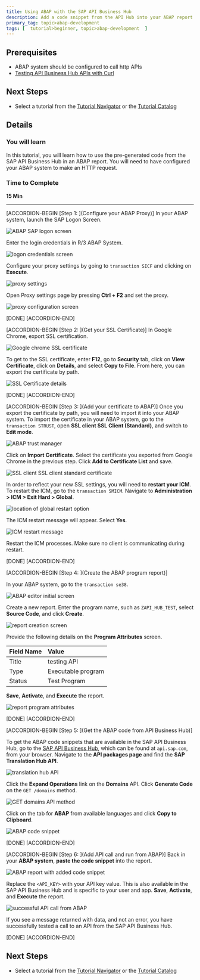 ```yaml
---
title: Using ABAP with the SAP API Business Hub
description: Add a code snippet from the API Hub into your ABAP report.
primary_tag: topic>abap-development
tags: [  tutorial>beginner, topic>abap-development  ]
---
```


## Prerequisites  
 - ABAP system should be configured to call http APIs
 - [Testing API Business Hub APIs with Curl](https://www.sap.com/developer/tutorials/hcp-abh-test-locally.html)


## Next Steps
 - Select a tutorial from the [Tutorial Navigator](http://www.sap.com/developer/tutorial-navigator.html) or the [Tutorial Catalog](http://www.sap.com/developer/tutorials.html)

## Details
### You will learn  
In this tutorial, you will learn how to use the pre-generated code from the SAP API Business Hub in an ABAP report. You will need to have configured your ABAP system to make an HTTP request.

### Time to Complete
**15 Min**

---

[ACCORDION-BEGIN [Step 1: ](Configure your ABAP Proxy)]
In your ABAP system, launch  the SAP Logon Screen.

![ABAP SAP logon screen](1-39.png)

Enter the login credentials in R/3 ABAP System.

![logon credentials screen](2-31.png)

Configure your proxy settings by going to `transaction SICF` and clicking on **Execute**.

![proxy settings](3-40.png)

Open Proxy settings page by pressing **Ctrl + F2** and set the proxy.

![proxy configuration screen](4-26.png)

[DONE]
[ACCORDION-END]

[ACCORDION-BEGIN [Step 2: ](Get your SSL Certificate)]
In Google Chrome, export SSL certification.

![Google chrome SSL certificate](5-18.png)

To get to the SSL certificate, enter **F12**, go to **Security** tab, click on **View Certificate**, click on **Details**, and select **Copy to File**. From here, you can export the certificate by path.

![SSL Certificate details](6-18.png)

[DONE]
[ACCORDION-END]

[ACCORDION-BEGIN [Step 3: ](Add your certificate to ABAP)]
Once you export the certificate by path, you will need to import it into your ABAP system. To import the certificate in your ABAP system, go to the `transaction STRUST`, open **SSL client SSL Client (Standard)**, and switch to **Edit mode**.

![ABAP trust manager](7-15.png)

Click on **Import Certificate**. Select the certificate you exported from Google Chrome in the previous step. Click **Add to Certificate List** and save.

![SSL client SSL client standard certificate](8-13.png)

In order to reflect your new SSL settings, you will need to **restart your ICM**. To restart the ICM, go to the `transaction SMICM`. Navigate to **Administration > ICM > Exit Hard > Global**.

![location of global restart option](9-14.png)

The ICM restart message will appear. Select **Yes**.

![ICM restart message](10-13.png)

Restart the ICM processes. Make sure no client is communicating during restart.

[DONE]
[ACCORDION-END]

[ACCORDION-BEGIN [Step 4: ](Create the ABAP program report)]

In your ABAP system, go to the `transaction se38`.

![ABAP editor initial screen](11-10.png)

Create a new report. Enter the program name, such as `ZAPI_HUB_TEST`, select **Source Code**, and click **Create**.

![report creation screen](12-11.png)

Provide the following details on the **Program Attributes** screen.

| Field Name | Value |
|:--------|:--------|
| Title | testing API |
| Type | Executable program |
| Status | Test Program |

**Save**, **Activate**, and **Execute** the report.

![report program attributes](13-10.png)

[DONE]
[ACCORDION-END]


[ACCORDION-BEGIN [Step 5: ](Get the ABAP code from API Business Hub)]

To get the ABAP code snippets that are available in the SAP API Business Hub, go to the [SAP API Business Hub](https://api.sap.com), which can be found at `api.sap.com`, from your browser. Navigate to the **API packages page** and find the **SAP Translation Hub API**.

![translation hub API](14-6.png)

Click the **Expand Operations** link on the **Domains** API. Click **Generate Code** on the `GET /domains` method.

![GET domains API method](15-6.png)

Click on the tab for **ABAP** from available languages and click **Copy to Clipboard**.

![ABAP code snippet](16-5.png)

[DONE]
[ACCORDION-END]

[ACCORDION-BEGIN [Step 6: ](Add API call and run from ABAP)]
Back in your **ABAP system**, **paste the code snippet** into the report.

![ABAP report with added code snippet](17-5.png)

Replace the `<API_KEY>` with your API key value. This is also available in the SAP API Business Hub and is specific to your user and app. **Save**, **Activate**, and **Execute** the report.

![successful API call from ABAP](18-6.png)

If you see a message returned with data, and not an error, you have successfully tested a call to an API from the SAP API Business Hub.

[DONE]
[ACCORDION-END]


## Next Steps
- Select a tutorial from the [Tutorial Navigator](http://www.sap.com/developer/tutorial-navigator.html) or the [Tutorial Catalog](http://www.sap.com/developer/tutorials.html)
